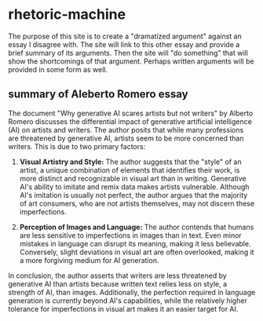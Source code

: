 # rhetoric-machine
The purpose of this site is to create a "dramatized argument" against an essay I disagree with. The site will link to this other essay and provide a brief summary of its arguments. Then the site will "do something" that will show the shortcomings of that argument. Perhaps written arguments will be provided in some form as well.

## summary of Aleberto Romero essay
The document "Why generative AI scares artists but not writers" by Alberto Romero discusses the differential impact of generative artificial intelligence (AI) on artists and writers. The author posits that while many professions are threatened by generative AI, artists seem to be more concerned than writers. This is due to two primary factors:

1. **Visual Artistry and Style:** The author suggests that the "style" of an artist, a unique combination of elements that identifies their work, is more distinct and recognizable in visual art than in writing. Generative AI's ability to imitate and remix data makes artists vulnerable. Although AI's imitation is usually not perfect, the author argues that the majority of art consumers, who are not artists themselves, may not discern these imperfections.

2. **Perception of Images and Language:** The author contends that humans are less sensitive to imperfections in images than in text. Even minor mistakes in language can disrupt its meaning, making it less believable. Conversely, slight deviations in visual art are often overlooked, making it a more forgiving medium for AI generation.

In conclusion, the author asserts that writers are less threatened by generative AI than artists because written text relies less on style, a strength of AI, than images. Additionally, the perfection required in language generation is currently beyond AI's capabilities, while the relatively higher tolerance for imperfections in visual art makes it an easier target for AI.
